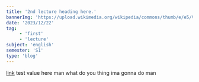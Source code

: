 ```yaml
---
title: '2nd lecture heading here.'
bannerImg: 'https://upload.wikimedia.org/wikipedia/commons/thumb/e/e5/Von_Neumann_Architecture.svg/1200px-Von_Neumann_Architecture.svg.png'
date: '2023/12/22'
tag:
     - 'first'
     - 'lecture'
subject: 'english'
semester: 'S1'
type: 'blog'
---
```

[link](ssww.com./)
test value here man what do you thing ima gonna do man
